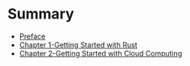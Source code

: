 # Summary

- [Preface](./preface.md)
- [Chapter 1-Getting Started with Rust](./chapter_1.md)
- [Chapter 2-Getting Started with Cloud Computing](./chapter_2.md)
